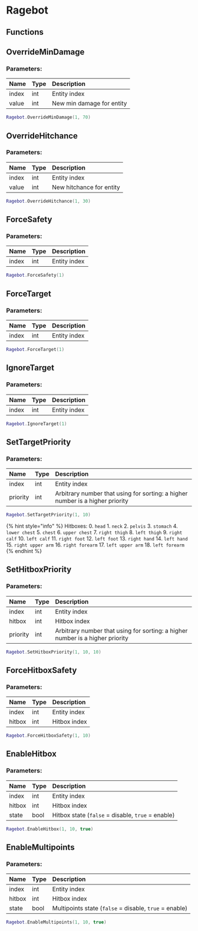 # Ragebot

## Functions

## OverrideMinDamage

### Parameters:

| Name | Type | Description |
| :--- | :--- | :--- |
| index | int | Entity index |
| value | int | New min damage for entity |

```lua
Ragebot.OverrideMinDamage(1, 70)
```

## OverrideHitchance

### Parameters:

| Name | Type | Description |
| :--- | :--- | :--- |
| index | int | Entity index |
| value | int | New hitchance for entity |

```lua
Ragebot.OverrideHitchance(1, 30)
```

## ForceSafety

### Parameters:

| Name | Type | Description |
| :--- | :--- | :--- |
| index | int | Entity index |

```lua
Ragebot.ForceSafety(1)
```

## ForceTarget

### Parameters:

| Name | Type | Description |
| :--- | :--- | :--- |
| index | int | Entity index |

```lua
Ragebot.ForceTarget(1)
```

## IgnoreTarget

### Parameters:

| Name | Type | Description |
| :--- | :--- | :--- |
| index | int | Entity index |

```lua
Ragebot.IgnoreTarget(1)
```

## SetTargetPriority

### Parameters:

| Name | Type | Description |
| :--- | :--- | :--- |
| index | int | Entity index |
| priority | int | Arbitrary number that using for sorting: a higher number is a higher priority |

```lua
Ragebot.SetTargetPriority(1, 10)
```

{% hint style="info" %}
Hitboxes: 0. `head` 1. `neck` 2. `pelvis` 3. `stomach` 4. `lower chest` 5. `chest` 6. `upper chest` 7. `right thigh` 8. `left thigh` 9. `right calf` 10. `left calf` 11. `right foot` 12. `left foot` 13. `right hand` 14. `left hand` 15. `right upper arm` 16. `right forearm` 17. `left upper arm` 18. `left forearm`
{% endhint %}

## SetHitboxPriority

### Parameters:

| Name | Type | Description |
| :--- | :--- | :--- |
| index | int | Entity index |
| hitbox | int | Hitbox index |
| priority | int | Arbitrary number that using for sorting: a higher number is a higher priority |

```lua
Ragebot.SetHitboxPriority(1, 10, 10)
```

## ForceHitboxSafety

### Parameters:

| Name | Type | Description |
| :--- | :--- | :--- |
| index | int | Entity index |
| hitbox | int | Hitbox index |

```lua
Ragebot.ForceHitboxSafety(1, 10)
```

## EnableHitbox

### Parameters:

| Name | Type | Description |
| :--- | :--- | :--- |
| index | int | Entity index |
| hitbox | int | Hitbox index |
| state | bool | Hitbox state \(`false` = disable, `true` = enable\) |

```lua
Ragebot.EnableHitbox(1, 10, true)
```

## EnableMultipoints

### Parameters:

| Name | Type | Description |
| :--- | :--- | :--- |
| index | int | Entity index |
| hitbox | int | Hitbox index |
| state | bool | Multipoints state \(`false` = disable, `true` = enable\) |

```lua
Ragebot.EnableMultipoints(1, 10, true)
```

